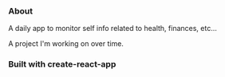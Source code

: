### About
A daily app to monitor self info related to health, finances, etc...

A project I'm working on over time.

### Built with create-react-app